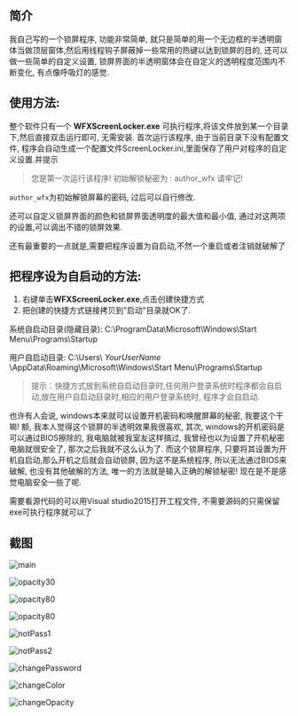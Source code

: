 ## 简介

我自己写的一个锁屏程序, 功能非常简单, 就只是简单的用一个无边框的半透明窗体当做顶层窗体,然后用线程钩子屏蔽掉一些常用的热键以达到锁屏的目的, 还可以做一些简单的自定义设置, 锁屏界面的半透明窗体会在自定义的透明程度范围内不断变化, 有点像呼吸灯的感觉.

## 使用方法:

整个软件只有一个 **WFXScreenLocker.exe**  可执行程序,将该文件放到某一个目录下,然后直接双击运行即可, 无需安装. 首次运行该程序, 由于当前目录下没有配置文件, 程序会自动生成一个配置文件ScreenLocker.ini,里面保存了用户对程序的自定义设置.并提示

>您是第一次运行该程序!
>初始解锁秘密为 : author_wfx 
>请牢记!

`author_wfx`为初始解锁屏幕的密码, 过后可以自行修改.

还可以自定义锁屏界面的颜色和锁屏界面透明度的最大值和最小值, 通过对这两项的设置,可以调出不错的锁屏效果.

还有最重要的一点就是,需要把程序设置为自启动,不然一个重启或者注销就破解了

## 把程序设为自启动的方法:

1. 右键单击**WFXScreenLocker.exe**,点击创建快捷方式
2. 把创建的快捷方式链接拷贝到"启动"目录就OK了.

系统自启动目录(隐藏目录):
C:\ProgramData\Microsoft\Windows\Start Menu\Programs\Startup

用户自启动目录:
C:\Users\ _YourUserName_ \AppData\Roaming\Microsoft\Windows\Start Menu\Programs\Startup

>提示：快捷方式放到系统自启动目录时,任何用户登录系统时程序都会自启动,放在用户自启动目录时,相应的用户登录系统时, 程序才会自启动.

也许有人会说, windows本来就可以设置开机密码和唤醒屏幕的秘密, 我要这个干嘛! 额, 我本人觉得这个锁屏的半透明效果我很喜欢, 其次, windows的开机密码是可以通过BIOS擦除的, 我电脑就被我室友这样搞过, 我曾经也以为设置了开机秘密电脑就很安全了, 那次之后我就不这么认为了.
而这个锁屏程序, 只要将其设置为开机自启动,那么开机之后就会自动锁屏, 因为这不是系统程序, 所以无法通过BIOS来破解, 也没有其他破解的方法, 唯一的方法就是输入正确的解锁秘密! 现在是不是感觉电脑安全一些了呢.

需要看源代码的可以用Visual studio2015打开工程文件, 不需要源码的只需保留exe可执行程序就可以了

## 截图

![main](https://github.com/faxinwang/WFXScreenLocker/raw/master/imgs/main.png '主界面')

![opacity30](https://github.com/faxinwang/WFXScreenLocker/raw/master/imgs/opacity30.png '不透明度为30%')

![opacity80](https://github.com/faxinwang/WFXScreenLocker/raw/master/imgs/opacity80.png '不透明度为80%')

![opacity80](https://github.com/faxinwang/WFXScreenLocker/raw/master/imgs/opacity100.png '不透明')

![notPass1](https://github.com/faxinwang/WFXScreenLocker/raw/master/imgs/notPass1.png '输入密码错误1')

![notPass2](https://github.com/faxinwang/WFXScreenLocker/raw/master/imgs/notPass2.png '输入密码错误2')

![changePassword](https://github.com/faxinwang/WFXScreenLocker/raw/master/imgs/changePassword.png '修改解锁密码')

![changeColor](https://github.com/faxinwang/WFXScreenLocker/raw/master/imgs/changeColor.png '修改锁屏颜色')

![changeOpacity](https://github.com/faxinwang/WFXScreenLocker/raw/master/imgs/changeOpacity.png '修改锁屏窗体透明度')